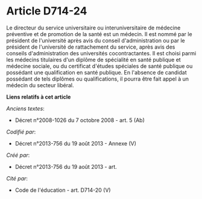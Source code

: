 # Article D714-24

Le directeur du service universitaire ou interuniversitaire de médecine préventive et de promotion de la santé est un
médecin. Il est nommé par le président de l'université après avis du conseil d'administration ou par le président de
l'université de rattachement du service, après avis des conseils d'administration des universités cocontractantes. Il est
choisi parmi les médecins titulaires d'un diplôme de spécialité en santé publique et médecine sociale, ou du certificat
d'études spéciales de santé publique ou possédant une qualification en santé publique. En l'absence de candidat possédant de
tels diplômes ou qualifications, il pourra être fait appel à un médecin du secteur libéral.

**Liens relatifs à cet article**

_Anciens textes_:

  - Décret n°2008-1026 du 7 octobre 2008 - art. 5 (Ab)

_Codifié par_:

  - Décret n°2013-756 du 19 août 2013 -  Annexe (V)

_Créé par_:

  - Décret n°2013-756 du 19 août 2013 - art.

_Cité par_:

  - Code de l'éducation - art. D714-20 (V)
